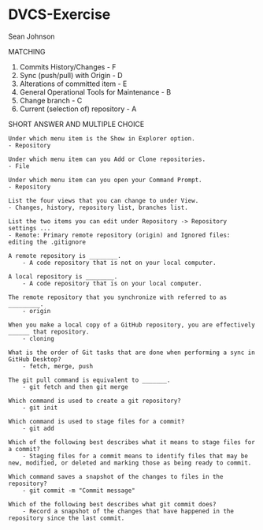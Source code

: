 # DVCS-Exercise

Sean Johnson

MATCHING

1.    Commits History/Changes			- F
2.    Sync (push/pull) with Origin		- D
3.    Alterations of committed item		- E
4.    General Operational Tools for Maintenance	- B
5.    Change branch				- C
6.    Current (selection of) repository		- A

SHORT ANSWER AND MULTIPLE CHOICE

    Under which menu item is the Show in Explorer option.
	- Repository
	
    Under which menu item can you Add or Clone repositories.
	- File

    Under which menu item can you open your Command Prompt.
	- Repository

    List the four views that you can change to under View.
	- Changes, history, repository list, branches list.

    List the two items you can edit under Repository -> Repository settings ...
	- Remote: Primary remote repository (origin) and Ignored files: editing the .gitignore

    A remote repository is ________.
        - A code repository that is not on your local computer.

    A local repository is ________.
        - A code repository that is on your local computer.

    The remote repository that you synchronize with referred to as _________.
        - origin

    When you make a local copy of a GitHub repository, you are effectively ______ that repository.
        - cloning

    What is the order of Git tasks that are done when performing a sync in GitHub Desktop?
        - fetch, merge, push

    The git pull command is equivalent to _______.
        - git fetch and then git merge

    Which command is used to create a git repository?
        - git init

    Which command is used to stage files for a commit?
        - git add

    Which of the following best describes what it means to stage files for a commit?
        - Staging files for a commit means to identify files that may be new, modified, or deleted and marking those as being ready to commit.

    Which command saves a snapshot of the changes to files in the repository?
        - git commit -m "Commit message"

    Which of the following best describes what git commit does?
        - Record a snapshot of the changes that have happened in the repository since the last commit.